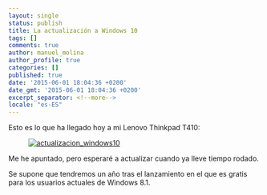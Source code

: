 ```yaml
---
layout: single
status: publish
title: La actualización a Windows 10
tags: []
comments: true
author: manuel_molina
author_profile: true
categories: []
published: true
date: '2015-06-01 18:04:36 +0200'
date_gmt: '2015-06-01 18:04:36 +0200'
excerpt_separator: <!--more-->
locale: "es-ES"
---
```

Esto es lo que ha llegado hoy a mi Lenovo Thinkpad T410:
<!--more-->
<figure style="width: 300px" class="align-left">
  <a href="{{ site.url }}{{ site.baseurl }}/assets/images/2015-06-01-la-actualizacion-a-windows-10/actualizacion_windows10.jpg"><img src="{{ site.url }}{{ site.baseurl }}/assets/images/2015-06-01-la-actualizacion-a-windows-10/actualizacion_windows10.jpg" alt="actualizacion_windows10"></a>
</figure>

Me he apuntado, pero esperaré a actualizar cuando ya lleve tiempo rodado.

Se supone que tendremos un año tras el lanzamiento en el que es gratis para los usuarios actuales de Windows 8.1.
